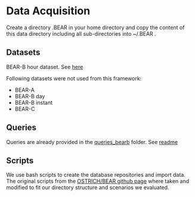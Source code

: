 # Data Acquisition
Create a directory .BEAR in your home directory and copy the content of this data directory including all sub-directories into ~/.BEAR .

## Datasets
BEAR-B hour dataset. See [here](https://github.com/GreenfishK/BEAR/blob/master/data/rawdata-bearb/hour/README.md)

Following datasets were not used from this framework:
* BEAR-A
* BEAR-B day
* BEAR-B instant
* BEAR-C

## Queries
Queries are already provided in the [queries_bearb](https://github.com/GreenfishK/BEAR/tree/master/data/queries_bearb) folder. 
See [readme](https://github.com/GreenfishK/BEAR/tree/master/data/queries_bearb/README.md)

## Scripts
We use bash scripts to create the database repositories and import data. The original scripts from the [OSTRICH/BEAR github page](https://github.com/rdfostrich/BEAR/tree/master/src/common/data-prepare-scripts) where taken and modified to fit our directory structure and scenarios we evaluated.

